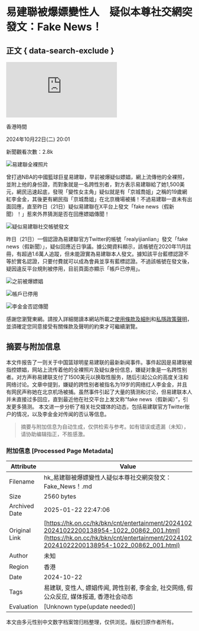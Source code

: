 # 易建聯被爆嫖變性人　疑似本尊社交網突發文：Fake News！

## 正文 { data-search-exclude }


![易建聯被爆嫖變性人](https://ad7.on.cc/mobile/www/delivery/lg.php?bannerid=53567&campaignid=29196&zoneid=1084&loc=1&referer=https%3A%2F%2Fhk.on.cc%2Fhk%2Fbkn%2Fcnt%2Fentertainment%2F20241022%2Fmobile%2Fbkn-20241022200138954-1022_00862_001.html&cb=b9e85cd23a)

香港時間

2024年10月22日(二) 20:01

新聞觀看次數：2.8k

![易建聯全裸照片](https:///hk.on.cc/hk/bkn/cnt/entertainment/20241022/photo/bkn-20241022200138954-1022_00862_001_01p.jpg?20241022140544)

曾打過NBA的中國籃球巨星易建聯，早前被爆疑似嫖娼，網上流傳他的全裸照，並附上他的身份證，而對象就是一名跨性別者，對方表示易建聯給了她1,500美元，網民迅速起底，發現「變性女主角」疑似就是有「京城喬姐」之稱的19歲網紅李金金，其後更有網民指「京城喬姐」在北京機場被捕！不過易建聯一直未有出面回應，直至昨日（21日）疑似易建聯在X平台上發文「fake news（假新聞）！」惹來外界猜測是否在回應嫖娼傳聞！

![疑似易建聯社交帳號發文](https://hk.on.cc/hk/bkn/cnt/entertainment/20241022/photo/bkn-20241022200138954-1022_00862_001_02p.jpg?20241022140544)

昨日（21日）一個認證為易建聯官方Twitter的帳號「realyijianlian」發文「fake news（假新聞）」，疑似回應近日爭議。據公開資料顯示，該帳號在2020年11月註冊，有超過1.6萬人追蹤，但未能證實為易建聯本人發文。據知該平台藍標認證不等於實名認證，只要付費就可以成為會員並享有藍標認證。不過該帳號在發文後，疑因違反平台規則被停用，目前頁面亦顯示「帳戶已停用」。

![之前被爆嫖娼](https://hk.on.cc/hk/bkn/cnt/entertainment/20241022/photo/bkn-20241022200138954-1022_00862_001_03p.jpg?20241022140544)

![帳戶已停用](https://hk.on.cc/hk/bkn/cnt/entertainment/20241022/photo/bkn-20241022200138954-1022_00862_001_05p.jpg?20241022140544)

![李金金否認傳聞](https://hk.on.cc/hk/bkn/cnt/entertainment/20241022/photo/bkn-20241022200138954-1022_00862_001_06p.jpg?20241022140544)

感謝您瀏覽東網。請按入詳細閱讀本網站所載之[使用條款及細則](https://hk.on.cc/disclaimer/index.html)和[私隱政策聲明](https://on.cc/mem/respons.html)，並須確定您同意接受有關條款及聲明的約束才可繼續瀏覽。
<!-- tcd_original_link https://hk.on.cc/hk/bkn/cnt/entertainment/20241022/bkn-20241022200138954-1022_00862_001.html -->


## 摘要与附加信息

<!-- tcd_abstract -->
本文件报告了一则关于中国篮球明星易建联的最新新闻事件。事件起因是易建联被指控嫖娼，网站上流传着他的全裸照片及疑似身份信息，嫌疑对象是一名跨性别者。对方声称易建联支付了1500美元以换取性服务，随后引起公众的高度关注和网络讨论。文章中提到，嫌疑的跨性别者被指名为19岁的网络红人李金金，并且有网民声称她在北京机场被捕。虽然事件引起了大量的猜测和讨论，但易建联本人并未直接过多回应，直到最近他在社交平台上发文称“fake news（假新闻）”，引发更多猜测。 本文进一步分析了相关社交媒体的动态，包括易建联官方Twitter账户的情况，以及李金金对传闻的否认等信息。
<!-- tcd_abstract_end -->

> 摘要与附加信息为自动生成，仅供检索与参考。如有错误或遗漏（未知），请协助编辑指正，不胜感激。

### 附加信息 [Processed Page Metadata]

| Attribute       | Value                                  |
|-----------------|----------------------------------------|
| Filename        | hk_易建聯被爆嫖變性人疑似本尊社交網突發文：Fake_News！.md                             |
| Size            | 2560 bytes                           |
| Archived Date   | 2025-01-22 22:47:06                             |
| Original Link   | [https://hk.on.cc/hk/bkn/cnt/entertainment/20241022/bkn-20241022200138954-1022_00862_001.html](https://hk.on.cc/hk/bkn/cnt/entertainment/20241022/bkn-20241022200138954-1022_00862_001.html)                       |
| Author          | 未知                               |
| Region          | 香港                               |
| Date            | 2024-10-22                                 |
| Tags            | 易建联, 变性人, 嫖娼传闻, 跨性别者, 李金金, 社交网络, 假新闻, 公众反应, 媒体报道, 香港社会动态                                 |
| Evaluation            | [Unknown type(update needed)]                                 |
<!-- tcd_table_end -->

本文由多元性别中文数字档案馆归档整理，仅供浏览。版权归原作者所有。
